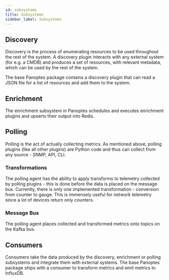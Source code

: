 ```yaml
---
id: subsystems
title: Subsystems
sidebar_label: Subsystems
---
```

## Discovery

Discovery is the process of enumerating resources to be used throughout the rest of the system. A discovery plugin
interacts with any external system (for e.g. a CMDB) and produces a set of resources, with relevant metadata, which can
be used by the rest of the system.

The base Panoptes package contains a discovery plugin that can read a JSON file for a list of resources and add them
to the system.

## Enrichment

The enrichment subsystem in Panoptes schedules and executes enrichment plugins and upserts their output into Redis.

## Polling

Polling is the act of actually collecting metrics. As mentioned above, polling plugins (like all other plugins) are
Python code and thus can collect from any source - SNMP, API, CLI.

### Transformations

The polling agent has the ability to apply transforms to telemetry collected by polling plugins - this is done before
the data is placed on the message bus. Currently, there is only one implemented transformation - conversion from counter
to gauge. This is immensely useful for network telemetry since a lot of devices return only counters.

### Message Bus

The polling agent places collected and transformed metrics onto topics on the Kafka bus.

## Consumers

Consumers take the data produced by the discovery, enrichment or polling subsystems and integrate them with external
systems. The base Panoptes package ships with a consumer to transform metrics and emit metrics to InfluxDB.
